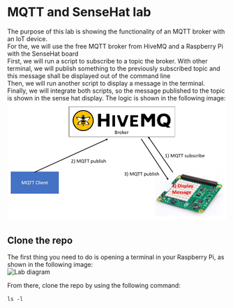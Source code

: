 # MQTT and SenseHat lab

The purpose of this lab is showing the functionality of an MQTT broker with an IoT device. <br/>
For the, we will use the free MQTT broker from HiveMQ and a Raspberry Pi with the SenseHat board<br/>
First, we will run a script to subscribe to a topic the broker. With other terminal, we will publish something to the previously subscribed topic and this message shall be displayed out of the command line <br/>
Then, we will run another script to display a message in the terminal.<br/>
Finally, we will integrate both scripts, so the message published to the topic is shown in the sense hat display. The logic is shown in the following image:<br/>
![Lab diagram](images/MQTT_1.jpg "Header Image")

## Clone the repo
The first thing you need to do is opening a terminal in your Raspberry Pi, as shown in the following image:<br/>
![Lab diagram](images/MQTT_2.png "Header Image")

From there, clone the repo by using the following command:
```
ls -l
```

